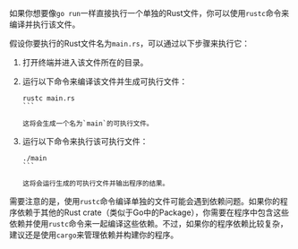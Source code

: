 如果你想要像`go run`一样直接执行一个单独的Rust文件，你可以使用`rustc`命令来编译并执行该文件。

假设你要执行的Rust文件名为`main.rs`，可以通过以下步骤来执行它：

1. 打开终端并进入该文件所在的目录。
2. 运行以下命令来编译该文件并生成可执行文件：

   ````
   rustc main.rs
   ```

   这将会生成一个名为`main`的可执行文件。

3. 运行以下命令来执行该可执行文件：

   ````
   ./main
   ```

   这将会运行生成的可执行文件并输出程序的结果。

需要注意的是，使用`rustc`命令编译单独的文件可能会遇到依赖问题。如果你的程序依赖于其他的Rust crate（类似于Go中的Package），你需要在程序中包含这些依赖并使用`rustc`命令来一起编译这些依赖。不过，如果你的程序依赖比较复杂，建议还是使用`cargo`来管理依赖并构建你的程序。